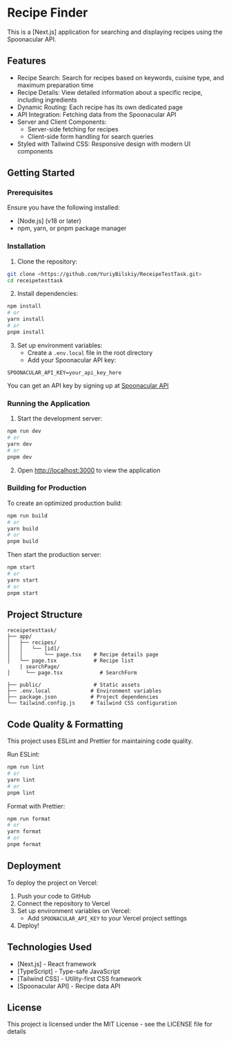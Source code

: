 # Recipe Finder

This is a [Next.js] application for searching and displaying recipes using the Spoonacular API.

## Features

- Recipe Search: Search for recipes based on keywords, cuisine type, and maximum preparation time
- Recipe Details: View detailed information about a specific recipe, including ingredients
- Dynamic Routing: Each recipe has its own dedicated page
- API Integration: Fetching data from the Spoonacular API
- Server and Client Components:
  - Server-side fetching for recipes
  - Client-side form handling for search queries
- Styled with Tailwind CSS: Responsive design with modern UI components

## Getting Started

### Prerequisites

Ensure you have the following installed:

- [Node.js] (v18 or later)
- npm, yarn, or pnpm package manager

### Installation

1. Clone the repository:

```bash
git clone <https://github.com/YuriyBilskiy/ReceipeTestTask.git>
cd receipetesttask
```

2. Install dependencies:

```bash
npm install
# or
yarn install
# or
pnpm install
```

3. Set up environment variables:
   - Create a `.env.local` file in the root directory
   - Add your Spoonacular API key:

```env
SPOONACULAR_API_KEY=your_api_key_here
```

You can get an API key by signing up at [Spoonacular API](https://spoonacular.com/food-api)

### Running the Application

1. Start the development server:

```bash
npm run dev
# or
yarn dev
# or
pnpm dev
```

2. Open [http://localhost:3000](http://localhost:3000) to view the application

### Building for Production

To create an optimized production build:

```bash
npm run build
# or
yarn build
# or
pnpm build
```

Then start the production server:

```bash
npm start
# or
yarn start
# or
pnpm start
```

## Project Structure

```
receipetesttask/
├── app/
│   ├── recipes/
│   │   └── [id]/ 
│   │       └── page.tsx    # Recipe details page
│   └── page.tsx            # Recipe list
    | searchPage/
│     └── page.tsx            # SearchForm

├── public/                 # Static assets
├── .env.local             # Environment variables
├── package.json           # Project dependencies
└── tailwind.config.js     # Tailwind CSS configuration
```

## Code Quality & Formatting

This project uses ESLint and Prettier for maintaining code quality.

Run ESLint:

```bash
npm run lint
# or
yarn lint
# or
pnpm lint
```

Format with Prettier:

```bash
npm run format
# or
yarn format
# or
pnpm format
```

## Deployment

To deploy the project on Vercel:

1. Push your code to GitHub
2. Connect the repository to Vercel
3. Set up environment variables on Vercel:
   - Add `SPOONACULAR_API_KEY` to your Vercel project settings
4. Deploy!

## Technologies Used

- [Next.js] - React framework
- [TypeScript] - Type-safe JavaScript
- [Tailwind CSS] - Utility-first CSS framework
- [Spoonacular API] - Recipe data API

## License

This project is licensed under the MIT License - see the LICENSE file for details
